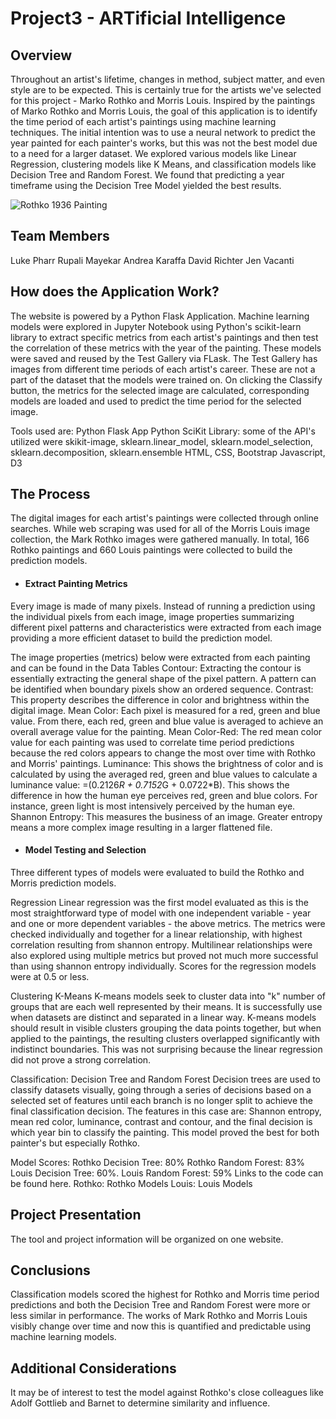 # Project3 - ARTificial Intelligence
## Overview
Throughout an artist's lifetime, changes in method, subject matter, and even style are to be expected. This is certainly true for the artists we've selected for this project - Marko Rothko and Morris Louis. Inspired by the paintings of Marko Rothko and Morris Louis, the goal of this application is to identify the time period of each artist's paintings using machine learning techniques. The initial intention was to use a neural network to predict the year painted for each painter's works, but this was not the best model due to a need for a larger dataset. We explored various models like Linear Regression, clustering models like K Means, and classification models like Decision Tree and Random Forest. We found that predicting a year timeframe using the Decision Tree Model yielded the best results.

![Rothko 1936 Painting](https://github.com/cammster/ARTificial-Intelligence/blob/master/images/Rothko_guggenheim_org/1946_31.jpg)

## Team Members
Luke Pharr
Rupali Mayekar
Andrea Karaffa
David Richter
Jen Vacanti

## How does the Application Work?
The website is powered by a Python Flask Application. Machine learning models were explored in Jupyter Notebook using Python's scikit-learn library to extract specific metrics from each artist's paintings and then test the correlation of these metrics with the year of the painting. These models were saved and reused by the Test Gallery via FLask. The Test Gallery has images from different time periods of each artist's career. These are not a part of the dataset that the models were trained on. On clicking the Classify button, the metrics for the selected image are calculated, corresponding models are loaded and used to predict the time period for the selected image. 

Tools used are:
Python Flask App
Python SciKit Library: some of the API's utilized were skikit-image, sklearn.linear_model, sklearn.model_selection, sklearn.decomposition, sklearn.ensemble
HTML, CSS, Bootstrap
Javascript, D3

## The Process
The digital images for each artist's paintings were collected through online searches. While web scraping was used for all of the Morris Louis image collection, the Mark Rothko images were gathered manually. In total, 166 Rothko paintings and 660 Louis paintings were collected to build the prediction models.

* #### Extract Painting Metrics
Every image is made of many pixels. Instead of running a prediction using the individual pixels from each image, image properties summarizing different pixel patterns and characteristics were extracted from each image providing a more efficient dataset to build the prediction model.

The image properties (metrics) below were extracted from each painting and can be found in the Data Tables
Contour: Extracting the contour is essentially extracting the general shape of the pixel pattern. A pattern can be identified when boundary pixels show an ordered sequence.
Contrast: This property describes the difference in color and brightness within the digital image.
Mean Color: Each pixel is measured for a red, green and blue value. From there, each red, green and blue value is averaged to achieve an overall average value for the painting.
Mean Color-Red: The red mean color value for each painting was used to correlate time period predictions because the red colors appears to change the most over time with Rothko and Morris' paintings.
Luminance: This shows the brightness of color and is calculated by using the averaged red, green and blue values to calculate a luminance value: =(0.2126*R + 0.7152*G + 0.0722*B). This shows the difference in how the human eye perceives red, green and blue colors. For instance, green light is most intensively perceived by the human eye.
Shannon Entropy: This measures the business of an image. Greater entropy means a more complex image resulting in a larger flattened file.

* #### Model Testing and Selection
Three different types of models were evaluated to build the Rothko and Morris prediction models. 

Regression
Linear regression was the first model evaluated as this is the most straightforward type of model with one independent variable - year and one or more dependent variables - the above metrics. The metrics were checked individually and together for a linear relationship, with highest correlation resulting from shannon entropy. Multilinear relationships were also explored using multiple metrics but proved not much more successful than using shannon entropy individually. Scores for the regression models were at 0.5 or less. 

Clustering K-Means
K-means models seek to cluster data into "k" number of groups that are each well represented by their means. It is successfully use when datasets are distinct and separated in a linear way. K-means models should result in visible clusters grouping the data points together, but when applied to the paintings, the resulting clusters overlapped significantly with indistinct boundaries. This was not surprising because the linear regression did not prove a strong correlation. 

Classification: Decision Tree and Random Forest
Decision trees are used to classify datasets visually, going through a series of decisions based on a selected set of features until each branch is no longer split to achieve the final classification decision. The features in this case are: Shannon entropy, mean red color, luminance, contrast and contour, and the final decision is which year bin to classify the painting. This model proved the best for both painter's but especially Rothko. 

Model Scores:
Rothko Decision Tree: 80%
Rothko Random Forest: 83%
Louis Decision Tree: 60%.
Louis Random Forest: 59%
Links to the code can be found here.
Rothko: Rothko Models
Louis: Louis Models

## Project Presentation
The tool and project information will be organized on one website. 

## Conclusions
Classification models scored the highest for Rothko and Morris time period predictions and both the Decision Tree and Random Forest were more or less similar in performance. The works of Mark Rothko and Morris Louis visibly change over time and now this is quantified and predictable using machine learning models.

## Additional Considerations
It may be of interest to test the model against Rothko's close colleagues like Adolf Gottlieb and Barnet to determine similarity and influence. 

